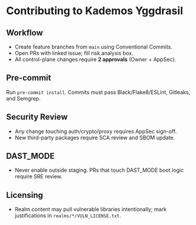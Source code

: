 # Contributing to Kademos Yggdrasil

## Workflow
- Create feature branches from `main` using Conventional Commits.
- Open PRs with linked issue; fill risk analysis box.
- All control-plane changes require **2 approvals** (Owner + AppSec).

## Pre-commit
Run `pre-commit install`. Commits must pass Black/Flake8/ESLint, Gitleaks, and Semgrep.

## Security Review
- Any change touching auth/crypto/proxy requires AppSec sign-off.
- New third-party packages require SCA review and SBOM update.

## DAST_MODE
- Never enable outside staging. PRs that touch DAST_MODE boot logic require SRE review.

## Licensing
- Realm content may pull vulnerable libraries intentionally; mark justifications in `realms/*/VULN_LICENSE.txt`.
